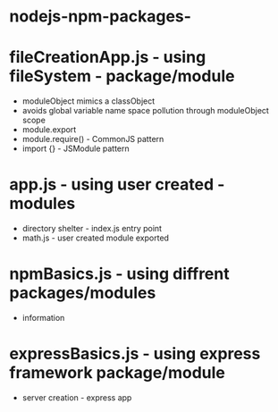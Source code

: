 # nodejs-npm-packages-
# fileCreationApp.js - using fileSystem - package/module
- moduleObject mimics a classObject
- avoids global variable name space pollution through moduleObject scope
- module.export
- module.require() - CommonJS pattern
- import {} - JSModule pattern

# app.js - using user created - modules
- directory shelter - index.js entry point
- math.js - user created module exported

# npmBasics.js - using diffrent packages/modules
- information

# expressBasics.js - using express framework package/module
- server creation - express app
